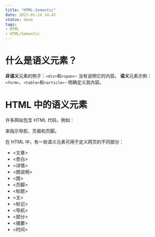 ```yaml
---
title: "HTML-Semantic"
date: 2022-01-24 14:41
status: done
tags:
- HTML
- HTML/Semantic
---
```

# 什么是语义元素？

**非语义**元素的例子：`<div>`和`<span>`- 没有说明它的内容。
**语义**元素示例： `<form>`、`<table>`和`<article>`- 明确定义其内容。

# HTML 中的语义元素

许多网站包含 HTML 代码，例如： <div id="nav"> <div class="header"> <div id="footer"> 来指示导航、页眉和页脚。

在 HTML 中，有一些语义元素可用于定义网页的不同部分： 
-  <文章>
-  <旁白>
-  <详情>
-  <图说明>
-  <图>
-  <页脚>
-  <标题>
-  <主>
-  <标记>
-  <导航>
-  <部分>
-  <摘要>
-  <时间>


